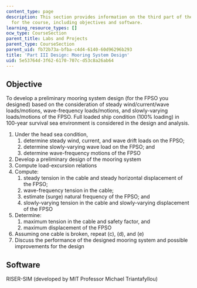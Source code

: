```yaml
---
content_type: page
description: This section provides information on the third part of the design project
  for the course, including objectives and software.
learning_resource_types: []
ocw_type: CourseSection
parent_title: Labs and Projects
parent_type: CourseSection
parent_uid: fb72b73a-bfba-c4d4-6140-60d96296b293
title: 'Part III Design: Mooring System Design'
uid: 5e53764d-3f62-6170-707c-d53c8a26ab64
---
```


Objective
---------

To develop a preliminary mooring system design (for the FPSO you designed) based on the consideration of steady wind/current/wave loads/motions, wave-frequency loads/motions, and slowly-varying loads/motions of the FPSO. Full loaded ship condition (100% loading) in 100-year survival sea environment is considered in the design and analysis.

1.  Under the head sea condition,
    1.  determine steady wind, current, and wave drift loads on the FPSO;
    2.  determine slowly-varying wave load on the FPSO; and
    3.  determine wave-frequency motions of the FPSO
2.  Develop a preliminary design of the mooring system
3.  Compute load-excursion relations
4.  Compute:
    1.  steady tension in the cable and steady horizontal displacement of the FPSO;
    2.  wave-frequency tension in the cable;
    3.  estimate (surge) natural frequency of the FPSO; and
    4.  slowly-varying tension in the cable and slowly-varying displacement of the FPSO
5.  Determine:
    1.  maximum tension in the cable and safety factor, and
    2.  maximum displacement of the FPSO
6.  Assuming one cable is broken, repeat (c), (d), and (e)
7.  Discuss the performance of the designed mooring system and possible improvements for the design

Software
--------

RISER-SIM (developed by MIT Professor Michael Triantafyllou)